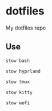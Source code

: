 # dotfiles

My dotfiles repo

## Use

`stow bash`

`stow hyprland`

`stow tmux`

`stow kitty`

`stow wofi`
